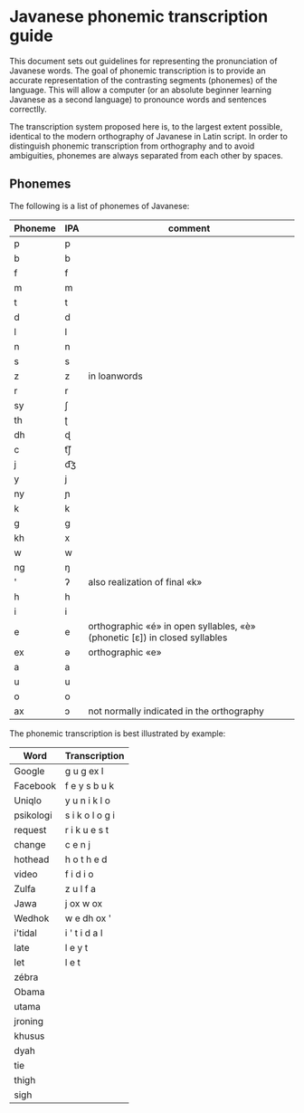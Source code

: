# Javanese phonemic transcription guide

This document sets out guidelines for representing the pronunciation of Javanese
words. The goal of phonemic transcription is to provide an accurate
representation of the contrasting segments (phonemes) of the language. This will
allow a computer (or an absolute beginner learning Javanese as a second
language) to pronounce words and sentences correctlly.

The transcription system proposed here is, to the largest extent possible,
identical to the modern orthography of Javanese in Latin script. In order to
distinguish phonemic transcription from orthography and to avoid ambiguities,
phonemes are always separated from each other by spaces.

## Phonemes

The following is a list of phonemes of Javanese:

Phoneme | IPA | comment
--------|-----|--------
p  | p
b  | b
f  | f
m  | m
t  | t
d  | d
l  | l
n  | n
s  | s
z  | z | in loanwords
r  | r
sy | ʃ
th | ʈ
dh | ɖ
c  | t͡ʃ
j  | d͡ʒ
y  | j
ny | ɲ
k  | k
g  | g
kh | x
w  | w
ng | ŋ
'  | ʔ | also realization of final «k»
h  | h
i  | i
e  | e | orthographic «é» in open syllables, «è» (phonetic [ɛ]) in closed syllables
ex | ə | orthographic «e»
a  | a
u  | u
o  | o
ax | ɔ | not normally indicated in the orthography

The phonemic transcription is best illustrated by example:

Word      | Transcription
----------|--------------
Google    | g u g ex l
Facebook  | f e y s b u k
Uniqlo    | y u n i k l o
psikologi | s i k o l o g i
request   | r i k u e s t
change    | c e n j
hothead   | h o t h e d
video     | f i d i o
Zulfa     | z u l f a
Jawa      | j ox w ox
Wedhok    | w e dh ox '
i'tidal   | i ' t i d a l
late      | l e y t
let       | l e t
zébra     |
Obama     |
utama     |
jroning   |
khusus    |
dyah      |
tie       |
thigh     |
sigh      |

